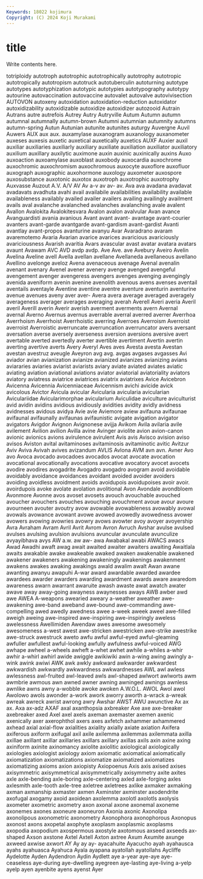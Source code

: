 ```yaml
---
Keywords: 18022 kojimura
Copyright: (C) 2024 Koji Murakami
---
```


# title

Write contents here.



totriploidy autotroph autotrophic autotrophically autotrophy autotropic autotropically autotropism
autotruck autotuberculin autoturning autotype autotypes autotyphization autotypic autotypies autotypography autotypy
autourine autovaccination autovaccine autovalet autovalve autovivisection AUTOVON autoxeny autoxidation autoxidation-reduction
autoxidator autoxidizability autoxidizable autoxidize autoxidizer autozooid Autrain Autrans autre autrefois
Autrey Autry Autryville Autum Autumn autumn autumnal autumnally autumn-brown Autumni
autumnian autumnity autumns autumn-spring Autun Autunian autunite autunites auturgy Auvergne
Auvil Auwers AUX aux aux. auxamylase auxanogram auxanology auxanometer auxeses
auxesis auxetic auxetical auxetically auxetics AUXF Auxier auxil auxiliar auxiliaries
auxiliarly auxiliary auxiliate auxiliation auxiliator auxiliatory auxilium auxillary auxilytic auximone
auxin auxinic auxinically auxins Auxo auxoaction auxoamylase auxoblast auxobody auxocardia
auxochrome auxochromic auxochromism auxochromous auxocyte auxoflore auxofluor auxograph auxographic auxohormone
auxology auxometer auxospore auxosubstance auxotonic auxotox auxotroph auxotrophic auxotrophy Auxvasse
Auzout A.V. A/V AV Av a-v av av- av. Ava
ava avadana avadavat avadavats avadhuta avahi avail availabile availabilities availability
available availableness availably availed availer availers availing availingly availment avails
aval avalanche avalanched avalanches avalanching avale avalent Avallon Avalokita Avalokitesvara
Avalon avalon avalvular Avan avance Avanguardisti avania avanious Avant avant
avant- avantage avant-courier avanters avant-garde avantgarde avant-gardism avant-gardist Avanti avantlay
avant-propos avanturine avanyu Avar Avaradrano avaram avaremotemo Avaria Avarian avarice
avarices avaricious avariciously avariciousness Avarish avaritia Avars avascular avast avatar
avatara avatars avaunt Avawam AVC AVD avdp avdp. Ave Ave.
ave Avebury Aveiro Avelin Avelina Aveline avell Avella avellan avellane
Avellaneda avellaneous avellano Avellino avelonge aveloz Avena avenaceous avenage Avenal
avenalin avenant avenary Avenel avener avenery avenge avenged avengeful avengement
avenger avengeress avengers avenges avenging avengingly avenida aveniform avenin avenine
avenolith avenous avens avenses aventail aventails aventayle Aventine aventine aventre
aventure aventurin aventurine avenue avenues aveny aver aver- Avera avera
average averaged averagely averageness averager averages averaging averah Averell Averi
averia Averil averil Averill averin Averir averish averment averments avern
Avernal avernal Averno Avernus avernus averrable averral averred averrer Averrhoa
Averrhoism Averrhoist Averrhoistic averring Averroes Averroism Averroist averroist Averroistic averruncate
averruncation averruncator avers aversant aversation averse aversely averseness aversion aversions
aversive avert avertable averted avertedly averter avertible avertiment Avertin avertin
averting avertive averts Avery Averyl Aves aves Avesta avesta Avestan
avestan avestruz aveugle Aveyron avg avg. avgas avgases avgasses Avi
aviador avian avianization avianize avianized avianizes avianizing avians aviararies aviaries
aviarist aviarists aviary aviate aviated aviates aviatic aviating aviation aviational
aviations aviator aviatorial aviatoriality aviators aviatory aviatress aviatrice aviatrices aviatrix
aviatrixes Avice Avicebron Avicenna Avicennia Avicenniaceae Avicennism avichi avicide avick
avicolous Avictor Avicula avicular Avicularia avicularia avicularian Aviculariidae Avicularimorphae avicularium
Aviculidae aviculture aviculturist avid avidin avidins avidious avidiously avidities avidity
avidly avidness avidnesses avidous avidya Avie avie Aviemore aview avifauna
avifaunae avifaunal avifaunally avifaunas avifaunistic avigate avigation avigator avigators Avigdor
Avignon Avignonese avijja Avikom Avila avilaria avile avilement Avilion avilion
Avilla avine Avinger aviolite avion avion-canon avionic avionics avions avirulence
avirulent Avis avis Avisco avision aviso avisos Aviston avital avitaminoses
avitaminosis avitaminotic avitic Avitzur Aviv Aviva Avivah avives avizandum AVLIS
Avlona AVM avn avn. Avner Avo avo Avoca avocado avocadoes
avocados avocat avocate avocation avocational avocationally avocations avocative avocatory avocet
avocets avodire avodires avogadrite Avogadro avogadro avogram avoid avoidable avoidably
avoidance avoidances avoidant avoided avoider avoiders avoiding avoidless avoidment avoids
avoidupois avoidupoises avoir avoir. avoirdupois avoke avolate avolation avolitional Avon
Avondale avondbloem Avonmore Avonne avos avoset avosets avouch avouchable avouched
avoucher avouchers avouches avouching avouchment avoue avour avoure avourneen avouter
avoutry avow avowable avowableness avowably avowal avowals avowance avowant avowe
avowed avowedly avowedness avower avowers avowing avowries avowry avows avowter
avoy avoyer avoyership Avra Avraham Avram Avril Avrit Avrom Avron
Avruch Avshar avulse avulsed avulses avulsing avulsion avulsions avuncular avunculate
avunculize avyayibhava avys AW a.w. aw aw- awa Awabakal awabi
AWACS awacs Awad Awadhi awaft awag await awaited awaiter awaiters
awaiting Awaitlala awaits awakable awake awakeable awaked awaken awakenable awakened
awakener awakeners awakening awakeningly awakenings awakenment awakens awakes awaking awakings
awald awalim awalt Awan awane awanting awanyu awapuhi A-war award
awardable awarded awardee awardees awarder awarders awarding awardment awards aware
awaredom awareness awarn awarrant awaruite awash awaste awat awatch awater
awave away away-going awayness awaynesses aways AWB awber awd awe
AWEA A-weapons awearied aweary a-weather aweather awe-awakening awe-band aweband awe-bound
awe-commanding awe-compelling awed awedly awedness awee a-week aweek aweel awe-filled
aweigh aweing awe-inspired awe-inspiring awe-inspiringly aweless awelessness Awellimiden Awendaw awes
awesome awesomely awesomeness a-west awest awe-stricken awestricken awe-strike awestrike awe-struck
awestruck aweto awfu awful awful-eyed awful-gleaming awfuller awfullest awful-looking awfully
awfulness awful-voiced AWG awhape awheel a-wheels awheft a-whet awhet awhile
a-whiles a-whir awhir a-whirl awhirl awide awiggle awikiwiki awin a-wing
awing awingly a-wink awink awiwi AWK awk awkly awkward awkwarder
awkwardest awkwardish awkwardly awkwardness awkwardnesses AWL awl awless awlessness awl-fruited
awl-leaved awls awl-shaped awlwort awlworts awm awmbrie awmous awn awned
awner awning awninged awnings awnless awnlike awns awny a-wobble awoke
awoken A.W.O.L. AWOL Awol awol Awolowo awols awonder a-work awork
aworry aworth a-wrack a-wreak awreak awreck awrist awrong awry Awshar
AWST AWU awunctive Ax ax ax. Axa ax-adz AXAF axal
axanthopsia axbreaker Axe axe axe-breaker axebreaker axed Axel axel axels
axeman axemaster axemen axenic axenically axer axerophthol axers axes axfetch
axhammer axhammered axhead axial axial-flow axialities axiality axially axiate axiation
Axifera axiferous axiform axifugal axil axile axilemma axilemmas axilemmata axilla
axillae axillant axillar axillaries axillars axillary axillas axils axin axine
axing axiniform axinite axinomancy axiolite axiolitic axiological axiologically axiologies axiologist
axiology axiom axiomatic axiomatical axiomatically axiomatization axiomatizations axiomatize axiomatized axiomatizes
axiomatizing axioms axion axiopisty Axiopoenus Axis axis axised axises axisymmetric
axisymmetrical axisymmetrically axisymmetry axite axites axle axle-bending axle-boring axle-centering axled
axle-forging axles axlesmith axle-tooth axle-tree axletree axletrees axlike axmaker axmaking
axman axmanship axmaster axmen Axminster axminster axodendrite axofugal axogamy axoid
axoidean axolemma axolotl axolotls axolysis axometer axometric axometry axon axonal
axone axonemal axoneme axonemes axones axoneure axoneuron Axonia axonic Axonolipa
axonolipous axonometric axonometry Axonophora axonophorous Axonopus axonost axons axopetal axophyte
axoplasm axoplasmic axoplasms axopodia axopodium axospermous axostyle axotomous axseed axseeds
ax-shaped Axson axstone Axtel Axtell Axton axtree Axum Axumite axunge
axweed axwise axwort AY Ay ay ay- ayacahuite Ayacucho ayah
ayahausca ayahs ayahuasca Ayahuca Ayala ayapana ayatollah ayatollahs Aycliffe Aydelotte
Ayden Aydendron Aydin Aydlett aye a-year aye-aye aye-ceaseless aye-during aye-dwelling
ayegreen aye-lasting aye-living a-yelp ayelp ayen ayenbite ayens ayenst Ayer
